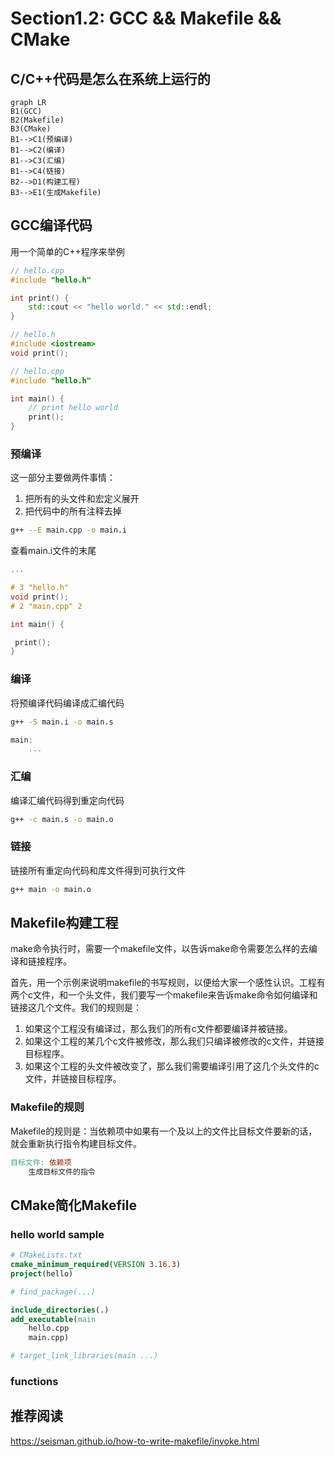# Section1.2: GCC && Makefile && CMake

## C/C++代码是怎么在系统上运行的

```mermaid
graph LR
B1(GCC)
B2(Makefile)
B3(CMake)
B1-->C1(预编译)
B1-->C2(编译)
B1-->C3(汇编)
B1-->C4(链接)
B2-->D1(构建工程)
B3-->E1(生成Makefile)
```

## GCC编译代码

用一个简单的C++程序来举例

```cpp
// hello.cpp
#include "hello.h"

int print() {
    std::cout << "hello world." << std::endl;
}

// hello.h
#include <iostream>
void print();

// hello.cpp
#include "hello.h"

int main() {
    // print hello world
    print();
}
```

### 预编译

这一部分主要做两件事情：
1. 把所有的头文件和宏定义展开
2. 把代码中的所有注释去掉

```sh
g++ --E main.cpp -o main.i
```

查看main.i文件的末尾

```cpp
...

# 3 "hello.h"
void print();
# 2 "main.cpp" 2

int main() {

 print();
}

```

### 编译

将预编译代码编译成汇编代码
```sh
g++ -S main.i -o main.s
```

```cpp
main:
    ...
```

### 汇编

编译汇编代码得到重定向代码
```sh
g++ -c main.s -o main.o
```

### 链接

链接所有重定向代码和库文件得到可执行文件
```sh
g++ main -o main.o
```

## Makefile构建工程

make命令执行时，需要一个makefile文件，以告诉make命令需要怎么样的去编译和链接程序。

首先，用一个示例来说明makefile的书写规则，以便给大家一个感性认识。工程有两个c文件，和一个头文件，我们要写一个makefile来告诉make命令如何编译和链接这几个文件。我们的规则是：

1. 如果这个工程没有编译过，那么我们的所有c文件都要编译并被链接。
2. 如果这个工程的某几个c文件被修改，那么我们只编译被修改的c文件，并链接目标程序。
3. 如果这个工程的头文件被改变了，那么我们需要编译引用了这几个头文件的c文件，并链接目标程序。

### Makefile的规则

Makefile的规则是：当依赖项中如果有一个及以上的文件比目标文件要新的话，就会重新执行指令构建目标文件。

```makefile
目标文件: 依赖项
    生成目标文件的指令
```

## CMake简化Makefile

### hello world sample

```cmake
# CMakeLists.txt
cmake_minimum_required(VERSION 3.16.3)
project(hello)

# find_package(...)

include_directories(.)
add_executable(main 
    hello.cpp
    main.cpp)

# target_link_libraries(main ...)
```

### functions

## 推荐阅读

https://seisman.github.io/how-to-write-makefile/invoke.html